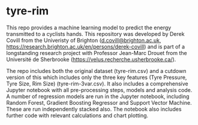 # tyre-rim
This repo provides a machine learning model to predict the energy transmitted to a cyclists hands. This repository was developed by Derek Covill from the Univeristy of Brighton (d.covill@brighton.ac.uk, https://research.brighton.ac.uk/en/persons/derek-covill) and is part of a longstanding research project with Professor Jean-Marc Drouet from the Université de Sherbrooke (https://velus.recherche.usherbrooke.ca/). 

The repo includes both the original dataset (tyre-rim.csv) and a cutdown version of this which includes only the three key features (Tyre Pressure, Tyre Size, Rim Size) (tyre-rim-3var.csv). It also includes a comprehensive Jupyter notebook with all pre-processing steps, models and analysis code. A number of regression models are run in the Jupyter notebook, including Random Forest, Gradient Boosting Regressor and Support Vector Machine. These are run independently stacked also. The notebook also includes further code with relevant calculations and chart plotting. 
